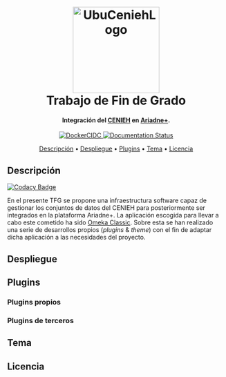 <h1 align="center">
  <br>
  <a href="#"><img src="https://raw.githubusercontent.com/gcm1001/TFG-CeniehAriadne/master/docs/sphinx/source/_static/images/ubucenieh.png" alt="UbuCeniehLogo" width="200"></a>
  <br>
  Trabajo de Fin de Grado
  <br>
</h1>
<h4 align="center">Integración del <a href="https://www.cenieh.es/" target="_blank">CENIEH</a> en <a href="https://ariadne-infrastructure.eu/" target="_blank">Ariadne+</a>.</h4>

<p align="center">
    <a href="https://github.com/gcm1001/TFG-CeniehAriadne/actions?query=workflow%3A%22Docker+CI%2FCD%22">
      <img src="https://github.com/gcm1001/TFG-CeniehAriadne/workflows/Docker%20CI/CD/badge.svg" alt="DockerCIDC">
    </a>
    <a href='https://tfg-ceniehariadne.readthedocs.io/es/latest/?badge=latest'>
        <img src='https://readthedocs.org/projects/tfg-ceniehariadne/badge/?version=latest' alt='Documentation Status' />
    </a>
</p>
<p align="center">
  <a href="#descripción">Descripción</a> •
  <a href="#despliegue">Despliegue</a> •
  <a href="#plugins-desarrollados">Plugins</a> •
  <a href="#plugins-de-terceros">Tema</a> •
  <a href="#licencia">Licencia</a>
</p>

## Descripción

[![Codacy Badge](https://api.codacy.com/project/badge/Grade/84d1b50deb8c4b9394ef043d95285565)](https://app.codacy.com/manual/gcm1001/TFG-CeniehAriadne?utm_source=github.com&utm_medium=referral&utm_content=gcm1001/TFG-CeniehAriadne&utm_campaign=Badge_Grade_Dashboard)

En el presente TFG se propone una infraestructura software capaz de gestionar los conjuntos de datos del CENIEH para posteriormente ser integrados en la plataforma Ariadne+. La aplicación escogida para llevar a cabo este cometido ha sido [Omeka Classic](https://omeka.org/classic/). Sobre esta se han realizado una serie de desarrollos propios (_plugins_ & _theme_) con el fin de adaptar dicha aplicación a las necesidades del proyecto.

## Despliegue

## Plugins

### Plugins propios

### Plugins de terceros

## Tema

## Licencia
